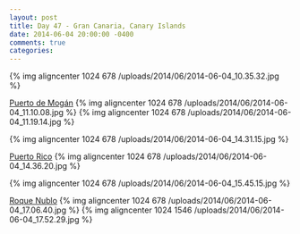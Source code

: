 ```yaml
---
layout: post
title: Day 47 - Gran Canaria, Canary Islands
date: 2014-06-04 20:00:00 -0400
comments: true
categories: 
---
```

{% img aligncenter 1024 678 /uploads/2014/06/2014-06-04_10.35.32.jpg %}

[Puerto de Mogán](http://en.wikipedia.org/wiki/Puerto_de_Mogán)
{% img aligncenter 1024 678 /uploads/2014/06/2014-06-04_11.10.08.jpg %}
{% img aligncenter 1024 678 /uploads/2014/06/2014-06-04_11.19.14.jpg %}

{% img aligncenter 1024 678 /uploads/2014/06/2014-06-04_14.31.15.jpg %}

[Puerto Rico](http://en.wikipedia.org/wiki/Puerto_Rico_de_Gran_Canaria)
{% img aligncenter 1024 678 /uploads/2014/06/2014-06-04_14.36.20.jpg %}

{% img aligncenter 1024 678 /uploads/2014/06/2014-06-04_15.45.15.jpg %}

[Roque Nublo](http://en.wikipedia.org/wiki/Roque_Nublo)
{% img aligncenter 1024 678 /uploads/2014/06/2014-06-04_17.06.40.jpg %}
{% img aligncenter 1024 1546 /uploads/2014/06/2014-06-04_17.52.29.jpg %}
